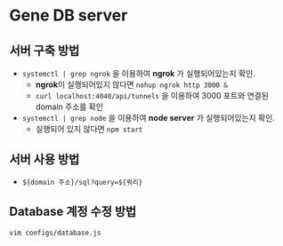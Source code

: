 # Gene DB server

## 서버 구축 방법
- `systemctl | grep ngrok` 을 이용하여 **ngrok** 가 실행되어있는지 확인.
  - **ngrok**이 실행되어있지 않다면 `nohup ngrok http 3000 &`
  - `curl localhost:4040/api/tunnels` 을 이용하여 3000 포트와 연결된 domain 주소를 확인
- `systemctl | grep node` 을 이용하여 **node server** 가 실행되어있는지 확인.
  - 실행되어 있지 않다면 `npm start`

## 서버 사용 방법
- `${domain 주소}/sql?query=${쿼리}`

## Database 계정 수정 방법
`vim configs/database.js`
